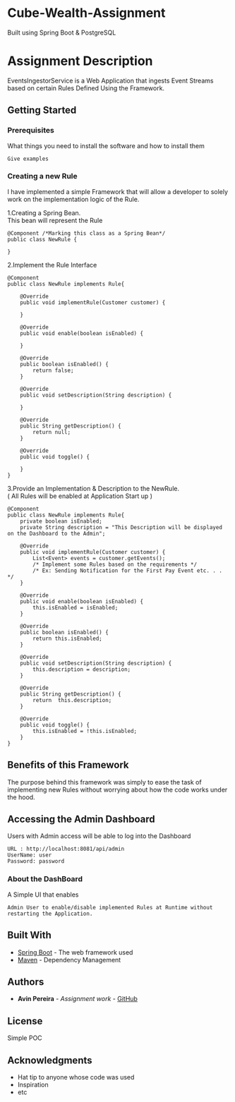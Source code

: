 # Cube-Wealth-Assignment
Built using Spring Boot & PostgreSQL

# Assignment Description

EventsIngestorService is a Web Application that ingests Event Streams based on certain Rules Defined Using the Framework.

## Getting Started



### Prerequisites

What things you need to install the software and how to install them

```
Give examples
```

### Creating a new Rule

I have implemented a simple Framework that will allow a developer to solely work on the implementation logic of the Rule.


1.Creating a Spring Bean.
<br/>
This bean will represent the Rule

```
@Component /*Marking this class as a Spring Bean*/
public class NewRule {
    
}
```

2.Implement the Rule Interface

```
@Component
public class NewRule implements Rule{

    @Override
    public void implementRule(Customer customer) {
        
    }

    @Override
    public void enable(boolean isEnabled) {

    }

    @Override
    public boolean isEnabled() {
        return false;
    }

    @Override
    public void setDescription(String description) {

    }

    @Override
    public String getDescription() {
        return null;
    }

    @Override
    public void toggle() {

    }
}
```

3.Provide an Implementation & Description to the NewRule.<br/>( All Rules will be enabled at Application Start up )
```
@Component
public class NewRule implements Rule{
    private boolean isEnabled;
    private String description = "This Description will be displayed on the Dashboard to the Admin";

    @Override
    public void implementRule(Customer customer) {
        List<Event> events = customer.getEvents();
        /* Implement some Rules based on the requirements */
        /* Ex: Sending Notification for the First Pay Event etc. . . */
    }

    @Override
    public void enable(boolean isEnabled) {
        this.isEnabled = isEnabled;
    }

    @Override
    public boolean isEnabled() {
        return this.isEnabled;
    }

    @Override
    public void setDescription(String description) {
        this.description = description;
    }

    @Override
    public String getDescription() {
        return  this.description;
    }

    @Override
    public void toggle() {
        this.isEnabled = !this.isEnabled;
    }
}
```
## Benefits of this Framework

The purpose behind this framework was simply to ease the task of implementing new Rules without worrying about how the code works under the hood. 

## Accessing the Admin Dashboard

Users with Admin access will be able to log into the Dashboard

```
URL : http://localhost:8081/api/admin
UserName: user
Password: password
```

### About the DashBoard
A Simple UI that enables 
```
Admin User to enable/disable implemented Rules at Runtime without restarting the Application.
```


## Built With

* [Spring Boot](https://start.spring.io/) - The web framework used
* [Maven](https://maven.apache.org/) - Dependency Management


## Authors

* **Avin Pereira** - *Assignment work* - [GitHub](https://github.com/PurpleBooth)


## License

Simple POC 

## Acknowledgments

* Hat tip to anyone whose code was used
* Inspiration
* etc


